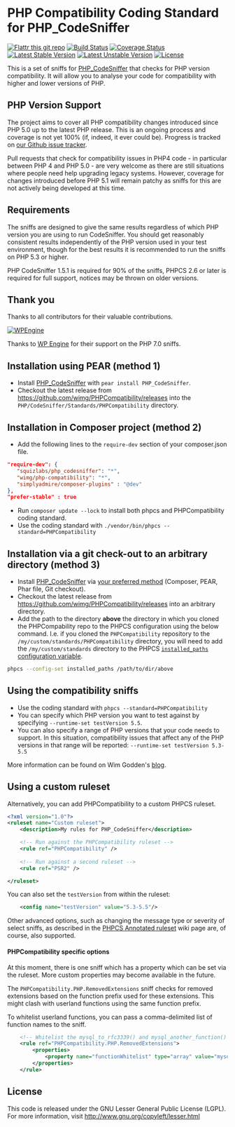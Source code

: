 PHP Compatibility Coding Standard for PHP_CodeSniffer
=====================================================
[![Flattr this git repo](http://api.flattr.com/button/flattr-badge-large.png)](https://flattr.com/submit/auto?user_id=wimg&url=https://github.com/wimg/PHPCompatibility&title=PHPCompatibility&language=&tags=github&category=software)
[![Build Status](https://travis-ci.org/wimg/PHPCompatibility.png?branch=master)](https://travis-ci.org/wimg/PHPCompatibility)
[![Coverage Status](https://coveralls.io/repos/github/wimg/PHPCompatibility/badge.svg?branch=master)](https://coveralls.io/github/wimg/PHPCompatibility?branch=master)
[![Latest Stable Version](https://poser.pugx.org/wimg/php-compatibility/v/stable.png)](https://packagist.org/packages/wimg/php-compatibility)
[![Latest Unstable Version](https://poser.pugx.org/wimg/php-compatibility/v/unstable.png)](https://packagist.org/packages/wimg/php-compatibility)
[![License](https://poser.pugx.org/wimg/php-compatibility/license.png)](https://packagist.org/packages/wimg/php-compatibility)

This is a set of sniffs for [PHP_CodeSniffer](http://pear.php.net/PHP_CodeSniffer) that checks for PHP version compatibility.
It will allow you to analyse your code for compatibility with higher and lower versions of PHP. 


PHP Version Support
-------

The project aims to cover all PHP compatibility changes introduced since PHP 5.0 up to the latest PHP release.  This is an ongoing process and coverage is not yet 100% (if, indeed, it ever could be).  Progress is tracked on [our Github issue tracker](https://github.com/wimg/PHPCompatibility/issues).

Pull requests that check for compatibility issues in PHP4 code - in particular between PHP 4 and PHP 5.0 - are very welcome as there are still situations where people need help upgrading legacy systems. However, coverage for changes introduced before PHP 5.1 will remain patchy as sniffs for this are not actively being developed at this time.

Requirements
-------

The sniffs are designed to give the same results regardless of which PHP version you are using to run CodeSniffer.  You should get reasonably consistent results independently of the PHP version used in your test environment, though for the best results it is recommended to run the sniffs on PHP 5.3 or higher.

PHP CodeSniffer 1.5.1 is required for 90% of the sniffs, PHPCS 2.6 or later is required for full support, notices may be thrown on older versions.

Thank you
---------
Thanks to all contributors for their valuable contributions.

[![WPEngine](https://cu.be/img/wpengine.png)](https://wpengine.com)

Thanks to [WP Engine](https://wpengine.com) for their support on the PHP 7.0 sniffs.


Installation using PEAR (method 1)
-----------------------

* Install [PHP_CodeSniffer](http://pear.php.net/PHP_CodeSniffer) with `pear install PHP_CodeSniffer`.
* Checkout the latest release from https://github.com/wimg/PHPCompatibility/releases into the `PHP/CodeSniffer/Standards/PHPCompatibility` directory.


Installation in Composer project (method 2)
-------------------------------------------

* Add the following lines to the `require-dev` section of your composer.json file.

```json
"require-dev": {
   "squizlabs/php_codesniffer": "*",
   "wimg/php-compatibility": "*",
   "simplyadmire/composer-plugins" : "@dev"
},
"prefer-stable" : true

```
* Run `composer update --lock` to install both phpcs and PHPCompatibility coding standard.
* Use the coding standard with `./vendor/bin/phpcs --standard=PHPCompatibility`


Installation via a git check-out to an arbitrary directory (method 3)
-----------------------

* Install [PHP_CodeSniffer](https://github.com/squizlabs/PHP_CodeSniffer) via [your preferred method](https://github.com/squizlabs/PHP_CodeSniffer#installation) (Composer, PEAR, Phar file, Git checkout).
* Checkout the latest release from https://github.com/wimg/PHPCompatibility/releases into an arbitrary directory.
* Add the path to the directory **above** the directory in which you cloned the PHPCompability repo to the PHPCS configuration using the below command.
   I.e. if you cloned the `PHPCompatibility` repository to the `/my/custom/standards/PHPCompatibility` directory, you will need to add the `/my/custom/standards` directory to the PHPCS [`installed_paths` configuration variable](https://github.com/squizlabs/PHP_CodeSniffer/wiki/Configuration-Options#setting-the-installed-standard-paths).
```bash
phpcs --config-set installed_paths /path/to/dir/above
```


Using the compatibility sniffs
------------------------------
* Use the coding standard with `phpcs --standard=PHPCompatibility`
* You can specify which PHP version you want to test against by specifying `--runtime-set testVersion 5.5`.
* You can also specify a range of PHP versions that your code needs to support.  In this situation, compatibility issues that affect any of the PHP versions in that range will be reported:
`--runtime-set testVersion 5.3-5.5`

More information can be found on Wim Godden's [blog](http://techblog.wimgodden.be/tag/codesniffer).

Using a custom ruleset
------------------------------
Alternatively, you can add PHPCompatibility to a custom PHPCS ruleset.

```xml
<?xml version="1.0"?>
<ruleset name="Custom ruleset">
	<description>My rules for PHP_CodeSniffer</description>

	<!-- Run against the PHPCompatibility ruleset -->
	<rule ref="PHPCompatibility" />
	
	<!-- Run against a second ruleset -->
	<rule ref="PSR2" />

</ruleset>
```

You can also set the `testVersion` from within the ruleset:
```xml
	<config name="testVersion" value="5.3-5.5"/>
```

Other advanced options, such as changing the message type or severity of select sniffs, as described in the [PHPCS Annotated ruleset](https://github.com/squizlabs/PHP_CodeSniffer/wiki/Annotated-ruleset.xml) wiki page are, of course, also supported.


#### PHPCompatibility specific options

At this moment, there is one sniff which has a property which can be set via the ruleset. More custom properties may become available in the future.

The `PHPCompatibility.PHP.RemovedExtensions` sniff checks for removed extensions based on the function prefix used for these extensions.
This might clash with userland functions using the same function prefix.

To whitelist userland functions, you can pass a comma-delimited list of function names to the sniff.
```xml
	<!-- Whitelist the mysql_to_rfc3339() and mysql_another_function() functions. -->
	<rule ref="PHPCompatibility.PHP.RemovedExtensions">
		<properties>
			<property name="functionWhitelist" type="array" value="mysql_to_rfc3339,mysql_another_function" />
		</properties>
	</rule>
```


License
-------
This code is released under the GNU Lesser General Public License (LGPL). For more information, visit http://www.gnu.org/copyleft/lesser.html

